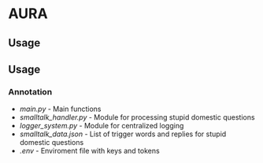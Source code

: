 # AURA
## Usage

## Usage

### Annotation 
- *main.py* - Main functions<br />
- *smalltalk_handler.py* - Module for processing stupid domestic questions<br />
- *logger_system.py* - Module for centralized logging<br />
- *smalltalk_data.json* - List of trigger words and replies for stupid domestic questions<br />
- *.env* - Enviroment file with keys and tokens
